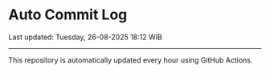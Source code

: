 # Auto Commit Log

Last updated: Tuesday, 26-08-2025 18:12 WIB

---

This repository is automatically updated every hour using GitHub Actions.
